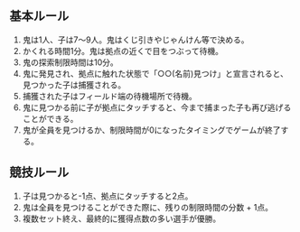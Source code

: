 ## 基本ルール
1. 鬼は1人、子は7〜9人。鬼はくじ引きやじゃんけん等で決める。
2. かくれる時間1分。鬼は拠点の近くで目をつぶって待機。
3. 鬼の探索制限時間は10分。
4. 鬼に発見され、拠点に触れた状態で「○○(名前)見つけ」と宣言されると、見つかった子は捕獲される。
5. 捕獲された子はフィールド端の待機場所で待機。
6. 鬼に見つかる前に子が拠点にタッチすると、今まで捕まった子も再び逃げることができる。
7. 鬼が全員を見つけるか、制限時間が0になったタイミングでゲームが終了する。

## 競技ルール
1. 子は見つかると-1点、拠点にタッチすると2点。
2. 鬼は全員を見つけることができた際に、残りの制限時間の分数 + 1点。
3. 複数セット終え、最終的に獲得点数の多い選手が優勝。
